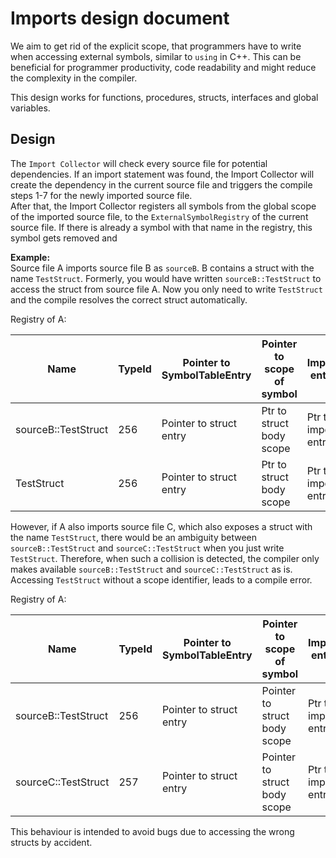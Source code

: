 # Imports design document

We aim to get rid of the explicit scope, that programmers have to write when accessing external symbols, similar to
`using` in C++. This can be beneficial for programmer productivity, code readability and might reduce the complexity
in the compiler.

This design works for functions, procedures, structs, interfaces and global variables.

##  Design

The `Import Collector` will check every source file for potential dependencies. If an import statement was found, the
Import Collector will create the dependency in the current source file and triggers the compile steps 1-7 for the
newly imported source file. <br>
After that, the Import Collector registers all symbols from the global scope of the imported source file, to the
`ExternalSymbolRegistry` of the current source file. If there is already a symbol with that name in the registry,
this symbol gets removed and 

**Example:** <br>
Source file A imports source file B as `sourceB`. B contains a struct with the name `TestStruct`. Formerly, you would
have written `sourceB::TestStruct` to access the struct from source file A. Now you only need to write `TestStruct` and the
compile resolves the correct struct automatically.

Registry of A:

| Name                | TypeId | Pointer to SymbolTableEntry | Pointer to scope of symbol | Import entry        |
|---------------------|--------|-----------------------------|----------------------------|---------------------|
| sourceB::TestStruct | 256    | Pointer to struct entry     | Ptr to struct body scope   | Ptr to import entry |
| TestStruct          | 256    | Pointer to struct entry     | Ptr to struct body scope   | Ptr to import entry |

However, if A also imports source file C, which also exposes a struct with the name `TestStruct`, there would be an
ambiguity between `sourceB::TestStruct` and `sourceC::TestStruct` when you just write `TestStruct`. Therefore, when
such a collision is detected, the compiler only makes available `sourceB::TestStruct` and `sourceC::TestStruct` as is.
Accessing `TestStruct` without a scope identifier, leads to a compile error.

Registry of A:

| Name                | TypeId | Pointer to SymbolTableEntry | Pointer to scope of symbol   | Import entry        |
|---------------------|--------|-----------------------------|------------------------------|---------------------|
| sourceB::TestStruct | 256    | Pointer to struct entry     | Pointer to struct body scope | Ptr to import entry |
| sourceC::TestStruct | 257    | Pointer to struct entry     | Pointer to struct body scope | Ptr to import entry |

This behaviour is intended to avoid bugs due to accessing the wrong structs by accident.